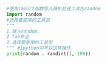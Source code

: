 
<BlogInfo id="7" title="7.随机数的处理" author="白日梦想猿" pv=0 read_times=0 pre_cost_time=0分6秒 category="python基础" tag_list="['python基础']" create_time="2019.09.02 13:17:16" update_time="2019.09.02 13:17:16" />

```python
#使用import函数导入随机处理工具包random
import random
#选择要使用的工具包
"""
1.键入random.
2.Tab补全
3.选择要使用的工具包
""" #ipython中可以这样操作
print(random . randint(1, 100))
```
